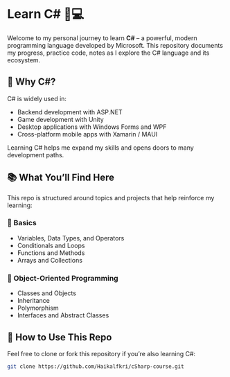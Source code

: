 # Learn C# 🧠💻

Welcome to my personal journey to learn **C#** – a powerful, modern programming language developed by Microsoft. This repository documents my progress, practice code, notes as I explore the C# language and its ecosystem.

## 📌 Why C#?
C# is widely used in:
- Backend development with ASP.NET
- Game development with Unity
- Desktop applications with Windows Forms and WPF
- Cross-platform mobile apps with Xamarin / MAUI

Learning C# helps me expand my skills and opens doors to many development paths.

## 📚 What You’ll Find Here
This repo is structured around topics and projects that help reinforce my learning:

### 🔹 Basics
- Variables, Data Types, and Operators
- Conditionals and Loops
- Functions and Methods
- Arrays and Collections

### 🔹 Object-Oriented Programming
- Classes and Objects
- Inheritance
- Polymorphism
- Interfaces and Abstract Classes

## 🚀 How to Use This Repo
Feel free to clone or fork this repository if you’re also learning C#:
```bash
git clone https://github.com/Haikalfkri/cSharp-course.git
